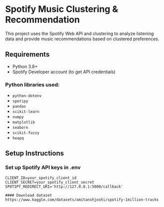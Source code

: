 # Spotify Music Clustering & Recommendation

This project uses the Spotify Web API and clustering to analyze listening data and provide music recommendations based on clustered preferences.

## Requirements

- Python 3.8+
- Spotify Developer account (to get API credentials)

### Python libraries used:

- `python-dotenv`
- `spotipy`
- `pandas`
- `scikit-learn`
- `numpy`
- `matplotlib`
- `seaborn`
- `scikit-fuzzy`
- `heapq`

## Setup Instructions
### Set up Spotify API keys in .env
```env
CLIENT_ID=your_spotify_client_id
CLIENT_SECRET=your_spotify_client_secret
SPOTIPY_REDIRECT_URI='http://127.0.0.1:5000/callback'

#### Download dataset
https://www.kaggle.com/datasets/amitanshjoshi/spotify-1million-tracks

